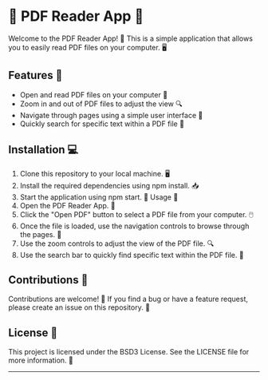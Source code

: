 # 📖 PDF Reader App 📄
Welcome to the PDF Reader App! 🎉 This is a simple application that allows you to easily read PDF files on your computer. 🖥️  

## Features 🌟  
- Open and read PDF files on your computer 📂
- Zoom in and out of PDF files to adjust the view 🔍
- Navigate through pages using a simple user interface 🚀
- Quickly search for specific text within a PDF file 🔎
## Installation 💻
1. Clone this repository to your local machine. 🖥️
2. Install the required dependencies using npm install. 📥
3. Start the application using npm start. 🚀
Usage 📝
1. Open the PDF Reader App. 📂
2. Click the "Open PDF" button to select a PDF file from your computer. 🖱️
3. Once the file is loaded, use the navigation controls to browse through the pages. 📄
4. Use the zoom controls to adjust the view of the PDF file. 🔍
5. Use the search bar to quickly find specific text within the PDF file. 🔎
## Contributions 🤝
Contributions are welcome! 🎉 If you find a bug or have a feature request, please create an issue on this repository. 🙌

## License 📜
This project is licensed under the BSD3 License. See the LICENSE file for more information. 📝

-------
